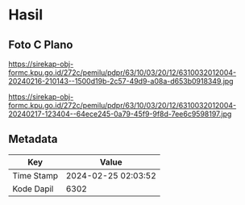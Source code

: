# Hasil

## Foto C Plano

https://sirekap-obj-formc.kpu.go.id/272c/pemilu/pdpr/63/10/03/20/12/6310032012004-20240216-210143--1500d19b-2c57-49d9-a08a-d653b0918349.jpg

https://sirekap-obj-formc.kpu.go.id/272c/pemilu/pdpr/63/10/03/20/12/6310032012004-20240217-123404--64ece245-0a79-45f9-9f8d-7ee6c9598197.jpg


## Metadata

| Key        | Value               |
| ---------- | ------------------- |
| Time Stamp | 2024-02-25 02:03:52 |
| Kode Dapil | 6302                |



